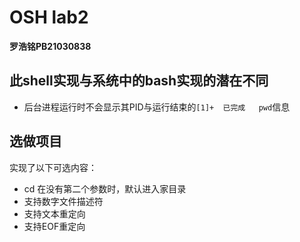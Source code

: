 # OSH lab2
**罗浩铭PB21030838**

## 此shell实现与系统中的bash实现的潜在不同
- 后台进程运行时不会显示其PID与运行结束的`[1]+  已完成   pwd`信息


## 选做项目
实现了以下可选内容：
- cd 在没有第二个参数时，默认进入家目录
- 支持数字文件描述符
- 支持文本重定向
- 支持EOF重定向




























